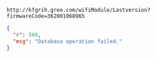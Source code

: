 `http://kfgrih.gree.com/wifiModule/Lastversion?firmwareCode=362001068965`

```json
{
  "r": 500,
  "msg": "Database operation failed."
}
```